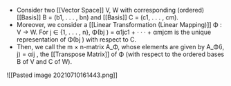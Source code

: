 - Consider two [[Vector Space]] V, W with corresponding (ordered) [[Basis]] B = (b1, . . . , bn) and [[Basis]] C = (c1, . . . , cm). 
- Moreover, we consider a [[Linear Transformation (Linear Mapping)]] Φ : V → W. For j ∈ {1, . . . , n}, Φ(bj ) = α1jc1 + · · · + αmjcm is the unique representation of Φ(bj ) with respect to C. 
- Then, we call the m × n-matrix A_Φ, whose elements are given by A_Φ(i, j) = αij , the [[Transpose Matrix]] of Φ (with respect to the ordered bases B of V and C of W).

![[Pasted image 20210710161443.png]]